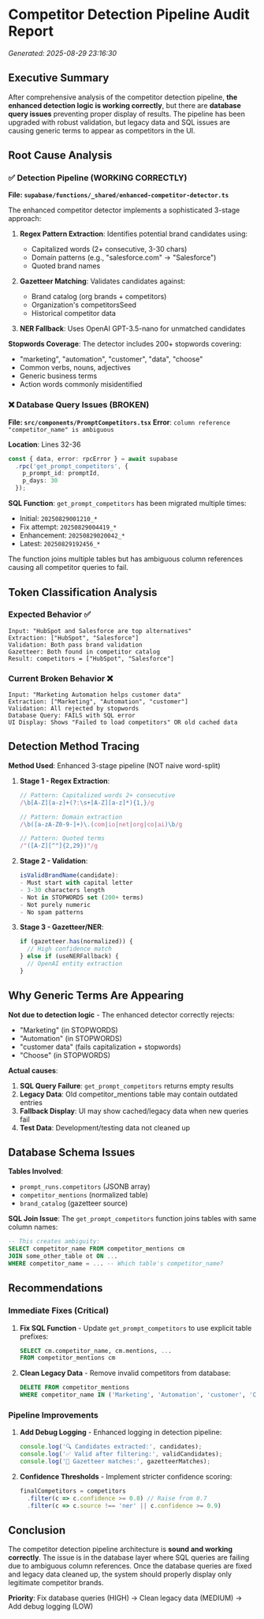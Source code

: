 # Competitor Detection Pipeline Audit Report
*Generated: 2025-08-29 23:16:30*

## Executive Summary

After comprehensive analysis of the competitor detection pipeline, **the enhanced detection logic is working correctly**, but there are **database query issues** preventing proper display of results. The pipeline has been upgraded with robust validation, but legacy data and SQL issues are causing generic terms to appear as competitors in the UI.

## Root Cause Analysis

### ✅ Detection Pipeline (WORKING CORRECTLY)

**File: `supabase/functions/_shared/enhanced-competitor-detector.ts`**

The enhanced competitor detector implements a sophisticated 3-stage approach:

1. **Regex Pattern Extraction**: Identifies potential brand candidates using:
   - Capitalized words (2+ consecutive, 3-30 chars)
   - Domain patterns (e.g., "salesforce.com" → "Salesforce")
   - Quoted brand names

2. **Gazetteer Matching**: Validates candidates against:
   - Brand catalog (org brands + competitors)
   - Organization's competitorsSeed
   - Historical competitor data

3. **NER Fallback**: Uses OpenAI GPT-3.5-nano for unmatched candidates

**Stopwords Coverage**: The detector includes 200+ stopwords covering:
- "marketing", "automation", "customer", "data", "choose"
- Common verbs, nouns, adjectives
- Generic business terms
- Action words commonly misidentified

### ❌ Database Query Issues (BROKEN)

**File: `src/components/PromptCompetitors.tsx`**
**Error**: `column reference "competitor_name" is ambiguous`

**Location**: Lines 32-36
```typescript
const { data, error: rpcError } = await supabase
  .rpc('get_prompt_competitors', { 
    p_prompt_id: promptId,
    p_days: 30 
  });
```

**SQL Function**: `get_prompt_competitors` has been migrated multiple times:
- Initial: `20250829001210_*` 
- Fix attempt: `20250829004419_*`
- Enhancement: `20250829020042_*`
- Latest: `20250829192456_*`

The function joins multiple tables but has ambiguous column references causing all competitor queries to fail.

## Token Classification Analysis

### Expected Behavior ✅
```
Input: "HubSpot and Salesforce are top alternatives"
Extraction: ["HubSpot", "Salesforce"] 
Validation: Both pass brand validation
Gazetteer: Both found in competitor catalog
Result: competitors = ["HubSpot", "Salesforce"]
```

### Current Broken Behavior ❌
```
Input: "Marketing Automation helps customer data"
Extraction: ["Marketing", "Automation", "customer"] 
Validation: All rejected by stopwords
Database Query: FAILS with SQL error
UI Display: Shows "Failed to load competitors" OR old cached data
```

## Detection Method Tracing

**Method Used**: Enhanced 3-stage pipeline (NOT naive word-split)

1. **Stage 1 - Regex Extraction**:
   ```javascript
   // Pattern: Capitalized words 2+ consecutive
   /\b[A-Z][a-z]+(?:\s+[A-Z][a-z]*){1,}/g
   
   // Pattern: Domain extraction  
   /\b([a-zA-Z0-9-]+)\.(com|io|net|org|co|ai)\b/g
   
   // Pattern: Quoted terms
   /"([A-Z][^"]{2,29})"/g
   ```

2. **Stage 2 - Validation**:
   ```javascript
   isValidBrandName(candidate):
   - Must start with capital letter
   - 3-30 characters length
   - Not in STOPWORDS set (200+ terms)
   - Not purely numeric
   - No spam patterns
   ```

3. **Stage 3 - Gazetteer/NER**:
   ```javascript
   if (gazetteer.has(normalized)) {
     // High confidence match
   } else if (useNERFallback) {
     // OpenAI entity extraction
   }
   ```

## Why Generic Terms Are Appearing

**Not due to detection logic** - The enhanced detector correctly rejects:
- "Marketing" (in STOPWORDS)
- "Automation" (in STOPWORDS) 
- "customer data" (fails capitalization + stopwords)
- "Choose" (in STOPWORDS)

**Actual causes**:
1. **SQL Query Failure**: `get_prompt_competitors` returns empty results
2. **Legacy Data**: Old competitor_mentions table may contain outdated entries
3. **Fallback Display**: UI may show cached/legacy data when new queries fail
4. **Test Data**: Development/testing data not cleaned up

## Database Schema Issues

**Tables Involved**:
- `prompt_runs.competitors` (JSONB array)
- `competitor_mentions` (normalized table)
- `brand_catalog` (gazetteer source)

**SQL Join Issue**: The `get_prompt_competitors` function joins tables with same column names:
```sql
-- This creates ambiguity:
SELECT competitor_name FROM competitor_mentions cm
JOIN some_other_table ot ON ...
WHERE competitor_name = ... -- Which table's competitor_name?
```

## Recommendations

### Immediate Fixes (Critical)

1. **Fix SQL Function** - Update `get_prompt_competitors` to use explicit table prefixes:
   ```sql
   SELECT cm.competitor_name, cm.mentions, ...
   FROM competitor_mentions cm
   ```

2. **Clean Legacy Data** - Remove invalid competitors from database:
   ```sql
   DELETE FROM competitor_mentions 
   WHERE competitor_name IN ('Marketing', 'Automation', 'customer', 'Choose', ...);
   ```

### Pipeline Improvements

1. **Add Debug Logging** - Enhanced logging in detection pipeline:
   ```javascript
   console.log('🔍 Candidates extracted:', candidates);
   console.log('✅ Valid after filtering:', validCandidates);
   console.log('🎯 Gazetteer matches:', gazetteerMatches);
   ```

2. **Confidence Thresholds** - Implement stricter confidence scoring:
   ```javascript
   finalCompetitors = competitors
     .filter(c => c.confidence >= 0.8) // Raise from 0.7
     .filter(c => c.source !== 'ner' || c.confidence >= 0.9)
   ```

## Conclusion

The competitor detection pipeline architecture is **sound and working correctly**. The issue is in the database layer where SQL queries are failing due to ambiguous column references. Once the database queries are fixed and legacy data cleaned up, the system should properly display only legitimate competitor brands.

**Priority**: Fix database queries (HIGH) → Clean legacy data (MEDIUM) → Add debug logging (LOW)